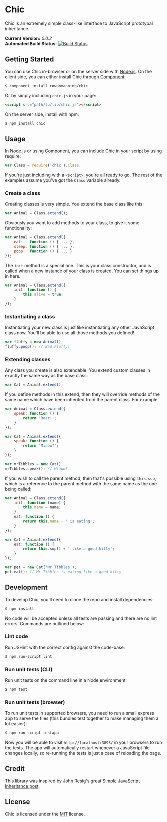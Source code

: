
Chic
====

Chic is an extremely simple class-like interface to JavaScript prototypal inheritance.

**Current Version:** *0.0.2*  
**Automated Build Status:** [![Build Status][travis-status]][travis]


Getting Started
---------------

You can use Chic in-browser or on the server side with [Node.js][node]. On the client side, you can either install Chic through [Component][component]:

```sh
$ component install rowanmanning/chic
```

Or by simply including `chic.js` in your page:

```html
<script src="path/to/lib/chic.js"></script>
```

On the server side, install with npm:

```sh
$ npm install chic
```


Usage
-----

In Node.js or using Component, you can include Chic in your script by using require:

```js
var Class = require('chic').Class;
```

If you're just including with a `<script>`, you're all ready to go. The rest of the examples assume you've got the `Class` variable already.

### Create a class

Creating classes is very simple. You extend the base class like this:

```js
var Animal = Class.extend();
```

Obviously you want to add methods to your class, to give it some functionality:

```js
var Animal = Class.extend({
    eat:   function () { ... },
    sleep: function () { ... },
    poop:  function () { ... }
});
```

The `init` method is a special one. This is your class constructor, and is called when a new instance of your class is created. You can set things up in here.

```js
var Animal = Class.extend({
    init: function () {
        this.alive = true;
    }
});
```

### Instantiating a class

Instantiating your new class is just like instantiating any other JavaScript class now. You'll be able to use all those methods you defined!

```js
var fluffy = new Animal();
fluffy.poop(); // Bad Fluffy!
```

### Extending classes

Any class you create is also extendable. You extend custom classes in exactly the same way as the base class:

```js
var Cat = Animal.extend();
```

If you define methods in this extend, then they will override methods of the same name which have been inherited from the parent class. For example:

```js
var Animal = Class.extend({
    speak: function () {
        return 'Roar!';
    }
});

var Cat = Animal.extend({
    speak: function () {
        return 'Miaow?';
    }
});

var mrTibbles = new Cat();
mrTibbles.speak(); // Miaow?
```

If you wish to call the parent method, then that's possible using `this.sup`, which is a reference to the parent method with the same name as the one being called:

```js
var Animal = Class.extend({
    init: function (name) {
        this.name = name;
    },
    eat: function () {
        return this.name + ' is eating';
    }
});

var Cat = Animal.extend({
    eat: function () {
        return this.sup() + ' like a good kitty';
    }
});

var pet = new Cat('Mr Tibbles');
pet.eat(); // Mr Tibbles is eating like a good kitty
```


Development
-----------

To develop Chic, you'll need to clone the repo and install dependencies:

```sh
$ npm install
```

No code will be accepted unless all tests are passing and there are no lint errors. Commands are outlined below:

### Lint code

Run JSHint with the correct config against the code-base:

```sh
$ npm run-script lint
```

### Run unit tests (CLI)

Run unit tests on the command line in a Node environment:

```sh
$ npm test
```

### Run unit tests (browser)

To run unit tests in supported browsers, you need to run a small express app to serve the files (this bundles test together to make managing them a lot easier):

```sh
$ npm run-script testapp
```

Now you will be able to visit `http://localhost:3893/` in your browsers to run the tests. The app will automatically restart whenever a JavaScript file changes locally, so re-running the tests is just a case of reloading the page.


Credit
------

This library was inspired by John Resig's great [Simple JavaScript Inheritance post][inspiration].


License
-------

Chic is licensed under the [MIT][mit] license.



[component]: https://github.com/component/component
[inspiration]: http://ejohn.org/blog/simple-javascript-inheritance/
[mit]: http://opensource.org/licenses/mit-license.php
[node]: http://nodejs.org/
[travis]: https://secure.travis-ci.org/rowanmanning/chic
[travis-status]: https://secure.travis-ci.org/rowanmanning/chic.png?branch=master

